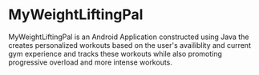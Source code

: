 # MyWeightLiftingPal

MyWeightLiftingPal is an Android Application constructed using Java the creates personalized workouts based on the user's availiblity and current gym experience and tracks these workouts while also promoting progressive overload and more intense workouts. 
